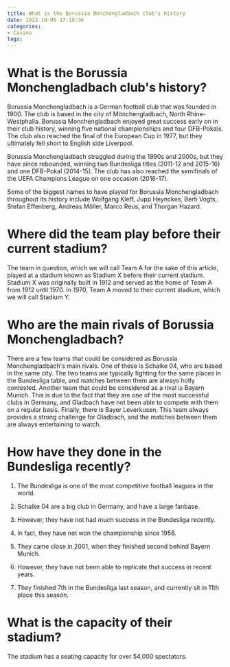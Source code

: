 ```yaml
---
title: What is the Borussia Monchengladbach club's history
date: 2022-10-05 17:18:36
categories:
- Casino
tags:
---
```



#  What is the Borussia Monchengladbach club's history?

Borussia Monchengladbach is a German football club that was founded in 1900. The club is based in the city of Mönchengladbach, North Rhine-Westphalia. Borussia Monchengladbach enjoyed great success early on in their club history, winning five national championships and four DFB-Pokals. The club also reached the final of the European Cup in 1977, but they ultimately fell short to English side Liverpool.

Borussia Monchengladbach struggled during the 1990s and 2000s, but they have since rebounded, winning two Bundesliga titles (2011-12 and 2015-16) and one DFB-Pokal (2014-15). The club has also reached the semifinals of the UEFA Champions League on one occasion (2016-17).

Some of the biggest names to have played for Borussia Monchengladbach throughout its history include Wolfgang Kleff, Jupp Heynckes, Berti Vogts, Stefan Effenberg, Andreas Möller, Marco Reus, and Thorgan Hazard.

#  Where did the team play before their current stadium?

The team in question, which we will call Team A for the sake of this article, played at a stadium known as Stadium X before their current stadium. Stadium X was originally built in 1912 and served as the home of Team A from 1912 until 1970. In 1970, Team A moved to their current stadium, which we will call Stadium Y.

#  Who are the main rivals of Borussia Monchengladbach?

There are a few teams that could be considered as Borussia Monchengladbach's main rivals. One of these is Schalke 04, who are based in the same city. The two teams are typically fighting for the same places in the Bundesliga table, and matches between them are always hotly contested. Another team that could be considered as a rival is Bayern Munich. This is due to the fact that they are one of the most successful clubs in Germany, and Gladbach have not been able to compete with them on a regular basis. Finally, there is Bayer Leverkusen. This team always provides a strong challenge for Gladbach, and the matches between them are always entertaining to watch.

#  How have they done in the Bundesliga recently?

1. The Bundesliga is one of the most competitive football leagues in the world.

2. Schalke 04 are a big club in Germany, and have a large fanbase.

3. However, they have not had much success in the Bundesliga recently.

4. In fact, they have not won the championship since 1958.

5. They came close in 2001, when they finished second behind Bayern Munich.

6. However, they have not been able to replicate that success in recent years.

7. They finished 7th in the Bundesliga last season, and currently sit in 11th place this season.

#  What is the capacity of their stadium?

The stadium has a seating capacity for over 54,000 spectators.